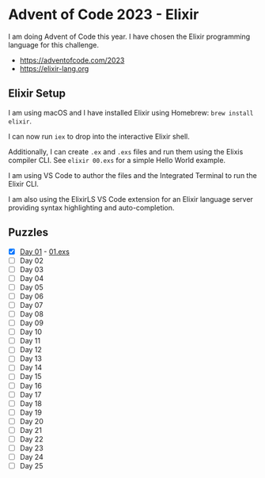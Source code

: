 # Advent of Code 2023 - Elixir

I am doing Advent of Code this year.
I have chosen the Elixir programming language for this challenge.

- https://adventofcode.com/2023
- https://elixir-lang.org

## Elixir Setup

I am using macOS and I have installed Elixir using Homebrew:
`brew install elixir`.

I can now run `iex` to drop into the interactive Elixir shell.

Additionally, I can create `.ex` and `.exs` files and run them using the Elixis
compiler CLI. See `elixir 00.exs` for a simple Hello World example.

I am using VS Code to author the files and the Integrated Terminal to run the
Elixir CLI.

I am also using the ElixirLS VS Code extension for an Elixir language server
providing syntax highlighting and auto-completion.

## Puzzles

- [x] [Day 01](https://adventofcode.com/2023/day/1) - [01.exs](01.exs)
- [ ] Day 02
- [ ] Day 03
- [ ] Day 04
- [ ] Day 05
- [ ] Day 06
- [ ] Day 07
- [ ] Day 08
- [ ] Day 09
- [ ] Day 10
- [ ] Day 11
- [ ] Day 12
- [ ] Day 13
- [ ] Day 14
- [ ] Day 15
- [ ] Day 16
- [ ] Day 17
- [ ] Day 18
- [ ] Day 19
- [ ] Day 20
- [ ] Day 21
- [ ] Day 22
- [ ] Day 23
- [ ] Day 24
- [ ] Day 25
